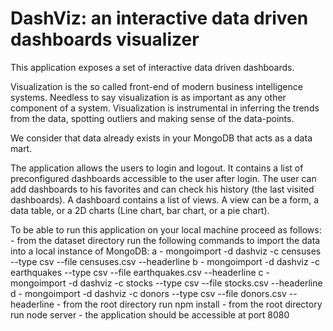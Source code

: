 # DashViz: an interactive data driven dashboards visualizer

This application exposes a set of interactive data driven dashboards.

Visualization is the so called front-end of modern business intelligence systems. 
Needless to say visualization is as important as any other component of a system. 
Visualization is instrumental in inferring the trends from the data, spotting outliers and making sense of the data-points.

We consider that data already exists in your MongoDB that acts as a data mart.

The application allows the users to login and logout. 
It contains a list of preconfigured dashboards accessible to the user after login. 
The user can add dashboards to his favorites and can check his history (the last visited dashboards).
A dashboard contains a list of views.
A view can be a form, a data table, or a 2D charts (Line chart, bar chart, or a pie chart).

To be able to run this application on your local machine proceed as follows:
    - from the dataset directory run the following commands to import the data into a local instance of MongoDB:
        a - mongoimport -d dashviz -c censuses --type csv --file censuses.csv --headerline
        b - mongoimport -d dashviz -c earthquakes --type csv --file earthquakes.csv --headerline
        c - mongoimport -d dashviz -c stocks --type csv --file stocks.csv --headerline
        d - mongoimport -d dashviz -c donors --type csv --file donors.csv --headerline
    - from the root directory run npm install
    - from the root directory run node server
    - the application should be accessible at port 8080


